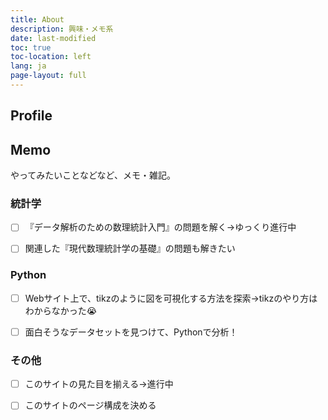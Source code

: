 ```yaml
---
title: About
description: 興味・メモ系
date: last-modified
toc: true
toc-location: left
lang: ja
page-layout: full
---
```


## Profile

## Memo

やってみたいことなどなど、メモ・雑記。

### 統計学

- [ ] 『データ解析のための数理統計入門』の問題を解く→ゆっくり進行中

- [ ]  関連した『現代数理統計学の基礎』の問題も解きたい

### Python
- [ ] Webサイト上で、tikzのように図を可視化する方法を探索→tikzのやり方はわからなかった😭

- [ ] 面白そうなデータセットを見つけて、Pythonで分析！

### その他

- [ ] このサイトの見た目を揃える→進行中

- [ ] このサイトのページ構成を決める